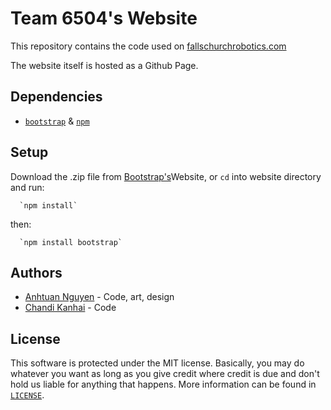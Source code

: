 # Team 6504's Website
This repository contains the code used on [fallschurchrobotics.com](http://fallschurchrobotics.com/)

The website itself is hosted as a Github Page. 

## Dependencies
* [`bootstrap`](https://getbootstrap.com/) & [`npm`](https://npmjs.com)

## Setup
Download the .zip file from [Bootstrap's](https://getbootstrap.com/)Website, or `cd` into website directory and run:

      `npm install`
      
   then:
   
      `npm install bootstrap`

## Authors
* [Anhtuan Nguyen](https://github.com/atunafish) - Code, art, design
* [Chandi Kanhai](https://github.com/Chandi-95) - Code

## License
This software is protected under the MIT license. Basically, you may do whatever you want as long as you give credit where credit is due and don't hold us liable for anything that happens. More information can be found in [`LICENSE`](LICENSE).
